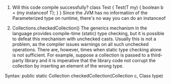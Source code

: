 1. Will this code compile successfully?
class Test <T> {
Test(T my) {
    boolean b = (my instanceof T);
}
}
Since the JVM has no information of the Parameterized type on runtime, there's no way you can do an instanceof

2. Collections.checkedCollection()
The generics mechanism in the language provides compile-time (static) type checking, but it is possible to defeat this mechanism with unchecked casts. Usually this is not a problem, as the compiler issues warnings on all such unchecked operations. There are, however, times when static type checking alone is not sufficient. For example, suppose a collection is passed to a third-party library and it is imperative that the library code 
not corrupt the collection by inserting an element of the wrong type.

Syntax:  public static  Collection  checkedCollection(Collection c, Class type)

